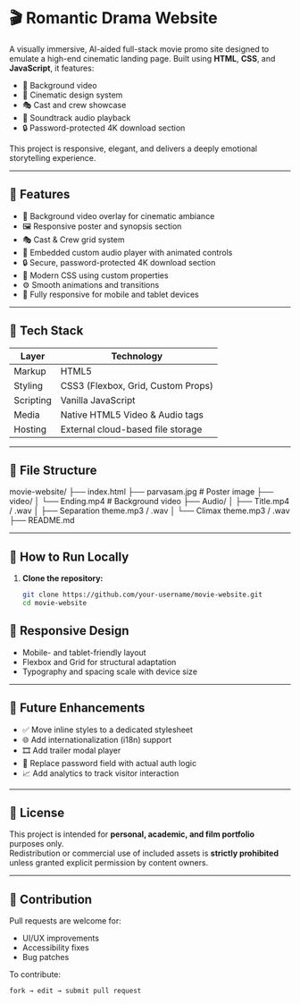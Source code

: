 # 🎬 Romantic Drama Website

A visually immersive, AI-aided full-stack movie promo site designed to emulate a high-end cinematic landing page. Built using **HTML**, **CSS**, and **JavaScript**, it features:

- 🎥 Background video
- 🎨 Cinematic design system
- 🎭 Cast and crew showcase
- 🎵 Soundtrack audio playback
- 🔒 Password-protected 4K download section

This project is responsive, elegant, and delivers a deeply emotional storytelling experience.

---

## 🌟 Features

- 🎥 Background video overlay for cinematic ambiance  
- 🖼️ Responsive poster and synopsis section  
- 🎭 Cast & Crew grid system  
- 🎵 Embedded custom audio player with animated controls  
- 🔒 Secure, password-protected 4K download section  
- 🎨 Modern CSS using custom properties  
- ⚙️ Smooth animations and transitions  
- 📱 Fully responsive for mobile and tablet devices  

---

## 🧰 Tech Stack

| Layer     | Technology                            |
|-----------|----------------------------------------|
| Markup    | HTML5                                  |
| Styling   | CSS3 (Flexbox, Grid, Custom Props)     |
| Scripting | Vanilla JavaScript                     |
| Media     | Native HTML5 Video & Audio tags        |
| Hosting   | External cloud-based file storage      |

---

## 📂 File Structure
movie-website/
├── index.html
├── parvasam.jpg # Poster image
├── video/
│ └── Ending.mp4 # Background video
├── Audio/
│ ├── Title.mp4 / .wav
│ ├── Separation theme.mp3 / .wav
│ └── Climax theme.mp3 / .wav
├── README.md


---

## 🧪 How to Run Locally

1. **Clone the repository:**

   ```bash
   git clone https://github.com/your-username/movie-website.git
   cd movie-website
## 📱 Responsive Design

- Mobile- and tablet-friendly layout  
- Flexbox and Grid for structural adaptation  
- Typography and spacing scale with device size  

---

## 🚧 Future Enhancements

- ✅ Move inline styles to a dedicated stylesheet  
- 🌐 Add internationalization (i18n) support  
- 🎞 Add trailer modal player  
- 🔐 Replace password field with actual auth logic  
- 📈 Add analytics to track visitor interaction  

---

## 📜 License

This project is intended for **personal, academic, and film portfolio** purposes only.  
Redistribution or commercial use of included assets is **strictly prohibited** unless granted explicit permission by content owners.

---

## 🤝 Contribution

Pull requests are welcome for:

- UI/UX improvements  
- Accessibility fixes  
- Bug patches  

To contribute:

```bash
fork → edit → submit pull request

